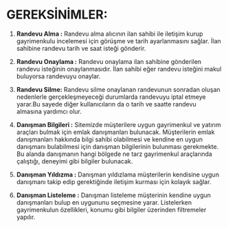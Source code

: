 # GEREKSİNİMLER:
1. **Randevu Alma :** Randevu alma alıcının ilan sahibi ile iletişim kurup gayrimenkulu incelemesi için görüşme ve tarih ayarlanmasını sağlar. İlan sahibine randevu tarih ve saat isteği gönderir.

2. **Randevu Onaylama :** Randevu onaylama ilan sahibine gönderilen randevu isteğinin onaylanmasıdır. İlan sahibi eğer randevu isteğini makul buluyorsa randevuyu onaylar.

3. **Randevu Silme:** Randevu silme onaylanan randevunun sonradan oluşan nedenlerle gerçekleşmeyeceği durumlarda randevuyu iptal etmeye yarar.Bu sayede diğer kullanıcıların da o tarih ve saatte randevu almasına yardımcı olur.

4. **Danışman Bilgileri :** Sitemizde müşterilere uygun gayrimenkul ve yatırım araçları bulmak için emlak danışmanları bulunacak. Müşterilerin emlak danışmanları hakkında bilgi sahibi olabilmesi ve kendine en uygun danışmanı bulabilmesi için danışman bilgilerinin bulunması gerekmekte. Bu alanda danışmanın hangi bölgede ne tarz gayrimenkul araçlarında çalıştığı, deneyimi gibi bilgiler bulunacak.

5. **Danışman Yıldızma :** Danışman yıldızlama müşterilerin kendisine uygun danışmanı takip edip gerektiğinde iletişim kurması için kolayık sağlar.

6. **Danışman Listeleme :** Danışman listeleme müşterinin kendine uygun danışmanları bulup en uygununu seçmesine yarar. Listelerken gayrimenkulun özellikleri, konumu gibi bilgiler üzerinden filtremeler yapılır.
